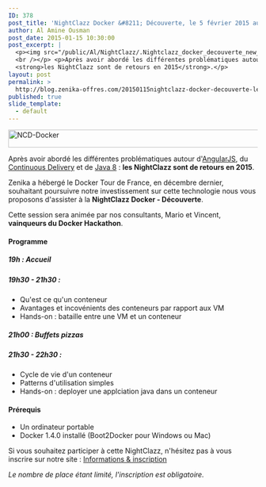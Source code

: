 ```yaml
---
ID: 378
post_title: 'NightClazz Docker &#8211; Découverte, le 5 février 2015 au zlocalhost'
author: Al Amine Ousman
post_date: 2015-01-15 10:30:00
post_excerpt: |
  <p><img src="/public/Al/NightClazz/.Nightclazz_docker_decouverte_new_m.jpg" alt="NCD-Docker" style="display:block; margin:0 auto;" title="NCD-Docker" /><br />
  <br /></p> <p>Après avoir abordé les différentes problématiques autour d'<a href="http://blog.zenika.com/index.php?post/2014/02/21/NightClazz-AngularJS-Avance-le-6-mars-2014">AngularJS</a>,  du <a href="http://blog.zenika.com/index.php?post/2014/05/07/NightClazz-Build-Tools-Continuous-Delivery-Avance">Continuous Delivery</a> et de <a href="http://blog.zenika.com/index.php?post/2014/11/13/NightClazz-Java-8-Avance-le-4-decembre-2014">Java 8</a>&nbsp;: <br />
  <strong>les NightClazz sont de retours en 2015</strong>.</p>
layout: post
permalink: >
  http://blog.zenika-offres.com/20150115nightclazz-docker-decouverte-le-5-fevrier-2015/
published: true
slide_template:
  - default
---
```

<img class="alignnone" style="display: block; margin: 0 auto;" title="NCD-Docker" src="/wp-content/uploads/2015/07/Nightclazz_docker_decouverte_new_m.jpg" alt="NCD-Docker" width="702" height="36" />

Après avoir abordé les différentes problématiques autour d'<a href="http://blog.zenika.com/index.php?post/2014/02/21/NightClazz-AngularJS-Avance-le-6-mars-2014">AngularJS</a>, du <a href="http://blog.zenika.com/index.php?post/2014/05/07/NightClazz-Build-Tools-Continuous-Delivery-Avance">Continuous Delivery</a> et de <a href="http://blog.zenika.com/index.php?post/2014/11/13/NightClazz-Java-8-Avance-le-4-decembre-2014">Java 8</a> :
<strong>les NightClazz sont de retours en 2015</strong>.

<!--more-->

Zenika a hébergé le Docker Tour de France, en décembre dernier, souhaitant poursuivre notre investissement sur cette technologie nous vous proposons d'assister à la <strong>NightClazz Docker - Découverte</strong>.

Cette session sera animée par nos consultants, Mario et Vincent, <strong>vainqueurs du Docker Hackathon</strong>.
<h4>Programme</h4>
<h5>19h : Accueil</h5>
<h5>19h30 - 21h30 :</h5>
<ul>
	<li>Qu'est ce qu'un conteneur</li>
	<li>Avantages et incovénients des conteneurs par rapport aux VM</li>
	<li>Hands-on : bataille entre une VM et un conteneur</li>
</ul>
<h5>21h00 : Buffets pizzas</h5>
<h5>21h30 - 22h30 :</h5>
<ul>
	<li>Cycle de vie d'un conteneur</li>
	<li>Patterns d'utilisation simples</li>
	<li>Hands-on : deployer une applciation java dans un conteneur</li>
</ul>
<h4>Prérequis</h4>
<ul>
	<li>Un ordinateur portable</li>
	<li>Docker 1.4.0 installé (Boot2Docker pour Windows ou Mac)</li>
</ul>
Si vous souhaitez participer à cette NightClazz, n'hésitez pas à vous inscrire sur notre site : <a href="http://www.zenika.com/nightclazz-docker-decouverte.html">Informations &amp; inscription</a>

<em>Le nombre de place étant limité, l'inscription est obligatoire.</em>